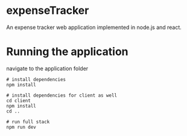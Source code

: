 # expenseTracker
An expense tracker web application implemented in node.js and react.

# Running the application
navigate to the application folder
```
# install dependencies
npm install

# install dependencies for client as well
cd client
npm install
cd ..

# run full stack
npm run dev
```
